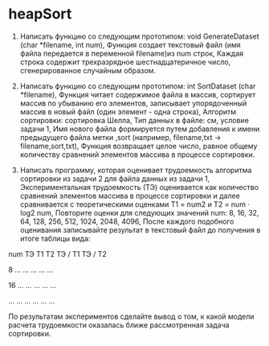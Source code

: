 # heapSort
1. Написать функцию со следующим прототипом: void GenerateDataset (char *filename, int num), Функция создает текстовый файл (имя файла передается в переменной filename)из num строк, Каждая строка содержит трехразрядное шестнадцатеричное число, сгенерированное случайным образом.

2. Написать функцию со следующим прототипом: int SortDataset (char *filename), Функция читает содержимое файла в массив, сортирует массив по убыванию его элементов, записывает упорядоченный массив в новый файл (один элемент - одна строка), Алгоритм сортировки: сортировка Шелла, Тип данных в файле: см, условие задачи 1, Имя нового файла формируется путем добавления к имени предыдущего файла метки ,sort (например, filename,txt -> filename,sort,txt), Функция возвращает целое число, равное общему количеству сравнений элементов массива в процессе сортировки.

3. Написать программу, которая оценивает трудоемкость алгоритма сортировки из задачи 2 для файла данных из задачи 1, Экспериментальная трудоемкость (ТЭ) оценивается как количество сравнений элементов массива в процессе сортировки и далее сравнивается с теоретическими оценками Т1 = num2 и Т2 = num · log2 num, Повторите оценки для следующих значений num: 8, 16, 32, 64, 128, 256, 512, 1024, 2048, 4096, После каждого подобного оценивания записывайте результат в текстовый файл до получения в итоге таблицы вида:

num   ТЭ  Т1  Т2  ТЭ / Т1   ТЭ / Т2

8     …   …   …     …         …

16    …   …   …     …         …

…     …   …   …     …         …

По результатам экспериментов сделайте вывод о том, к какой модели расчета трудоемкости оказалась ближе рассмотренная задача сортировки.
